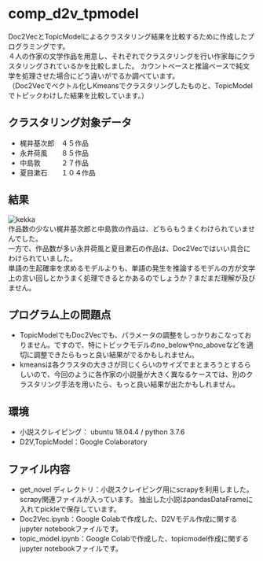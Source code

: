 # comp_d2v_tpmodel
Doc2VecとTopicModelによるクラスタリング結果を比較するために作成したプログラミングです。  
４人の作家の文学作品を用意し、それぞれでクラスタリングを行い作家毎にクラスタリングされているかを比較しました。 
カウントベースと推論ベースで純文学を処理させた場合にどう違いがでるか調べています。  
（Doc2Vecでベクトル化しKmeansでクラスタリングしたものと、TopicModelでトピックわけした結果を比較しています。）

## クラスタリング対象データ  
- 梶井基次郎　４５作品  
- 永井荷風　　８５作品  
- 中島敦　　　２７作品  
- 夏目漱石　　１０４作品  

## 結果  
![kekka](https://user-images.githubusercontent.com/61402011/76580630-f6f11480-6513-11ea-92b1-ade1c3784038.png)  
作品数の少ない梶井基次郎と中島敦の作品は、どちらもうまくわけられていませんでした。  
一方で、作品数が多い永井荷風と夏目漱石の作品は、Doc2Vecではいい具合にわけられていました。  
単語の生起確率を求めるモデルよりも、単語の発生を推論するモデルの方が文学上の言い回しとかうまく処理できるとかあるのでしょうか？まだまだ理解が及びません。  

## プログラム上の問題点  
- TopicModelでもDoc2Vecでも、パラメータの調整をしっかりおこなっておりません。ですので、特にトピックモデルのno_belowやno_aboveなどを適切に調整できたらもっと良い結果がでるかもしれません。  
- kmeansは各クラスタの大きさが同じくらいのサイズでまとまろうとするらしいので、今回のように各作家の小説量が大きく異なるケースでは、別のクラスタリング手法を用いたら、もっと良い結果が出たかもしれません。  

## 環境  
- 小説スクレイピング： ubuntu 18.04.4 / python 3.7.6  
- D2V,TopicModel：Google Colaboratory  

## ファイル内容  
- get_novel ディレクトリ：小説スクレイピング用にscrapyを利用しました。scrapy関連ファイルが入っています。  抽出した小説はpandasDataFrameに入れてpickleで保存しています。 
- Doc2Vec.ipynb：Google Colabで作成した、D2Vモデル作成に関するjupyter notebookファイルです。  
- topic_model.ipynb：Google Colabで作成した、topicmodel作成に関するjupyter notebookファイルです。



